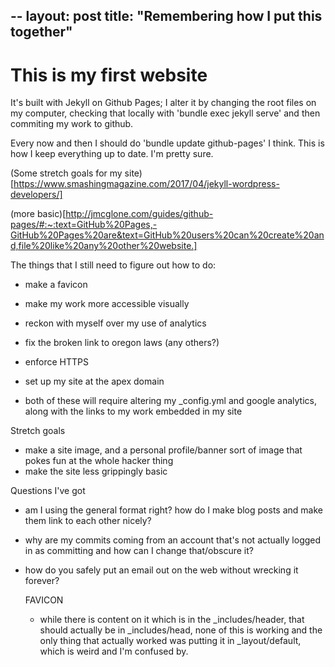 --
layout: post
title: "Remembering how I put this together"
--

# This is my first website

It's built with Jekyll on Github Pages; I alter it by changing the
root files on my computer, checking that locally with 'bundle exec
jekyll serve' and then commiting my work to github.

Every now and then I should do 'bundle update github-pages' I think.
This is how I keep everything up to date. I'm pretty sure.

(Some stretch goals for my
site)[https://www.smashingmagazine.com/2017/04/jekyll-wordpress-developers/]

(more
basic)[http://jmcglone.com/guides/github-pages/#:~:text=GitHub%20Pages,-GitHub%20Pages%20are&text=GitHub%20users%20can%20create%20and,file%20like%20any%20other%20website.]

The things that I still need to figure out how to do:
 - make a favicon
 - make my work more accessible visually
 - reckon with myself over my use of analytics
 - fix the broken link to oregon laws (any others?)

 - enforce HTTPS
 - set up my site at the apex domain
  - both of these will require altering my \_config.yml and google
    analytics, along with the links to my work embedded in my site

Stretch goals
 - make a site image, and a personal profile/banner sort of image that
   pokes fun at the whole hacker thing
 - make the site less grippingly basic

Questions I've got
 - am I using the general format right? how do I make blog posts and
  make them link to each other nicely?
 - why are my commits coming from an account that's not actually
   logged in as committing and how can I change that/obscure it?
 - how do you safely put an email out on the web without wrecking it
   forever?


   FAVICON
   - while there is content on it which is in the \_includes/header,
     that should actually be in \_includes/head, none of this is
     working and the only thing that actually worked was putting it in
     \_layout/default, which is weird and I'm confused by.
